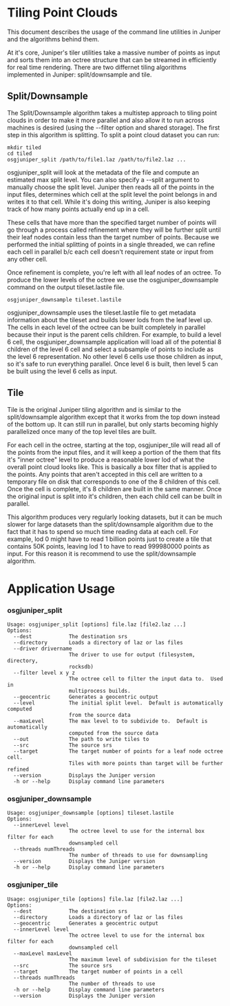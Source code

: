 # Tiling Point Clouds

This document describes the usage of the command line utilities in Juniper and the algorithms behind them. 

At it's core, Juniper's tiler utilities take a massive number of points as input and sorts them into an octree structure that can be streamed in efficiently for real time rendering.  There are two differnet tiling algorithms implemented in Juniper:  split/downsample and tile.

## Split/Downsample
The Split/Downsample algorithm takes a multistep approach to tiling point clouds in order to make it more parallel and also allow it to run across machines is desired (using the --filter option and shared storage).  The first step in this algorithm is splitting.  To split a point cloud dataset you can run:
```
mkdir tiled
cd tiled
osgjuniper_split /path/to/file1.laz /path/to/file2.laz ...
```

osgjuniper_split will look at the metadata of the file and compute an estimated max split level.  You can also specify a --split argument to manually choose the split level.  Juniper then reads all of the points in the input files, determines which cell at the split level the point belongs in and writes it to that cell.  While it's doing this writing, Juniper is also keeping track of how many points actually end up in a cell.

These cells that have more than the specified target number of points will go through a process called refinement where they will be further split until their leaf nodes contain less than the target number of points.  Because we performed the initial splitting of points in a single threaded, we can refine each cell in parallel b/c each cell doesn't requirement state or input from any other cell.

Once refinement is complete, you're left with all leaf nodes of an octree.  To produce the lower levels of the octree we use the osgjuniper_downsample command on the output tileset.lastile file.

```
osgjuniper_downsample tileset.lastile
```
osgjuniper_downsample uses the tileset.lastile file to get metadata information about the tileset and builds lower lods from the leaf level up.  The cells in each level of the octree can be built completely in parallel because their input is the parent cells children.  For example, to build a level 6 cell, the osgjuniper_downsample application will load all of the potential 8 children of the level 6 cell and select a subsample of points to include as the level 6 representation.  No other level 6 cells use those children as input, so it's safe to run everything parallel.  Once level 6 is built, then level 5 can be built using the level 6 cells as input.

## Tile

Tile is the original Juniper tiling algorithm and is similar to the split/downsample algorithm except that it works from the top down instead of the bottom up.  It can still run in parallel, but only starts becoming highly parallelized once many of the top level tiles are built.

For each cell in the octree, starting at the top, osgjuniper_tile will read all of the points from the input files, and it will keep a portion of the them that fits it's "inner octree" level to produce a reasonable lower lod of what the overall point cloud looks like.  This is basically a box filter that is applied to the points.  Any points that aren't accepted in this cell are written to a temporary file on disk that corresponds to one of the 8 children of this cell.  Once the cell is complete, it's 8 children are built in the same manner.  Once the original input is split into it's children, then each child cell can be built in parallel.  

This algorithm produces very regularly looking datasets, but it can be much slower for large datasets than the split/downsample algorithm due to the fact that it has to spend so much time reading data at each cell.  For example, lod 0 might have to read 1 billion points just to create a tile that contains 50K points, leaving lod 1 to have to read 999980000 points as input.  For this reason it is recommend to use the split/downsample algorithm.


# Application Usage

### osgjuniper_split
```
Usage: osgjuniper_split [options] file.laz [file2.laz ...]
Options:
  --dest            The destination srs
  --directory       Loads a directory of laz or las files
  --driver drivername
                    The driver to use for output (filesystem, directory,
                    rocksdb)
  --filter level x y z
                    The octree cell to filter the input data to.  Used in
                    multiprocess builds.
  --geocentric      Generates a geocentric output
  --level           The initial split level.  Default is automatically computed
                    from the source data
  --maxLevel        The max level to to subdivide to.  Default is automatically
                    computed from the source data
  --out             The path to write tiles to
  --src             The source srs
  --target          The target number of points for a leaf node octree cell.
                    Tiles with more points than target will be further refined
  --version         Displays the Juniper version
  -h or --help      Display command line parameters
```

### osgjuniper_downsample
```
Usage: osgjuniper_downsample [options] tileset.lastile
Options:
  --innerLevel level
                    The octree level to use for the internal box filter for each
                    downsampled cell
  --threads numThreads
                    The number of threads to use for downsampling
  --version         Displays the Juniper version
  -h or --help      Display command line parameters
```

### osgjuniper_tile
```
Usage: osgjuniper_tile [options] file.laz [file2.laz ...]
Options:
  --dest            The destination srs
  --directory       Loads a directory of laz or las files
  --geocentric      Generates a geocentric output
  --innerLevel level
                    The octree level to use for the internal box filter for each
                    downsampled cell
  --maxLevel maxLevel
                    The maximum level of subdivision for the tileset
  --src             The source srs
  --target          The target number of points in a cell
  --threads numThreads
                    The number of threads to use
  -h or --help      Display command line parameters
  --version         Displays the Juniper version
```

